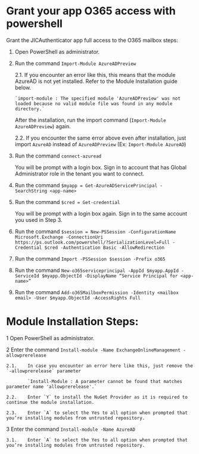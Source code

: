# Grant your app O365 access with powershell

Grant the JICAuthenticator app full access to the O365 mailbox steps:

1.	Open PowerShell as administrator.
2.	Run the command `Import-Module AzureADPreview`

  	2.1.	If you encounter an error like this, this means that the module AzureAD is not yet installed. Refer to the Module Installation guide below.
  
		`import-module : The specified module 'AzureADPreview' was not loaded because no valid module file was found in any module directory.`

    After the installation, run the import command (`Import-Module AzureADPreview`) again.

  	2.2.	If you encounter the same error above even after installation, just import `AzureAD` instead of `AzureADPreview` (Ex: `Import-Module AzureAD`)

3.	Run the command `connect-azuread`

  	You will be prompt with a login box. Sign in to account that has Global Administrator role in the tenant you want to connect.
 
4.	Run the command `$myapp = Get-AzureADServicePrincipal -SearchString <app-name>`

5.	Run the command `$cred = Get-credential`

  	You will be prompt with a login box again. Sign in to the same account you used in Step 3.
 
6.	Run the command `$session = New-PSSession -ConfigurationName Microsoft.Exchange -ConnectionUri https://ps.outlook.com/powershell/?SerializationLevel=Full -Credential $cred -Authentication Basic -AllowRedirection`

7.	Run the command `Import -PSSession $session -Prefix o365`

8.	Run the command `New-o365serviceprincipal -AppId $myapp.AppId -ServiceId $myapp.ObjectId -DisplayName “Service Principal for <app-name>”`

9.	Run the command `Add-o365MailboxPermission -Identity <mailbox email> -User $myapp.ObjectId -AccessRights Full`


# Module Installation Steps:

1	Open PowerShell as administrator.

2	Enter the command `Install-module -Name ExchangeOnlineManagement -allowprerelease`

  	2.1.	In case you encounter an error here like this, just remove the `-allowprerelease` parameter

    		`Install-Module : A parameter cannot be found that matches parameter name 'allowprerelease'.`

  	2.2.	Enter `Y` to install the NuGet Provider as it is required to continue the module installation.

  	2.3.	Enter `A` to select the Yes to all option when prompted that you’re installing modules from untrusted repository.

3	Enter the command `Install-module -Name AzureAD`

  	3.1.	Enter `A` to select the Yes to all option when prompted that you’re installing modules from untrusted repository.
